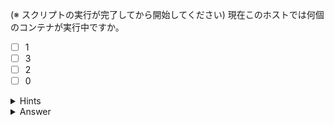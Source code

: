 (※ スクリプトの実行が完了してから開始してください)
現在このホストでは何個のコンテナが実行中ですか。

- [ ] 1
- [ ] 3
- [ ] 2
- [ ] 0

<details>
  <summary>Hints</summary>

`docker container ls` コマンドを使用します。

</details>

<details>
  <summary>Answer</summary>

1

</details>
